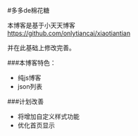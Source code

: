 #多多de棉花糖

本博客是基于小天天博客  
https://github.com/onlytiancai/xiaotiantian

并在此基础上修改完善。

###本博客特色：

* 纯js博客
* json列表

###计划改善

* 将增加自定义样式功能
* 优化首页显示
